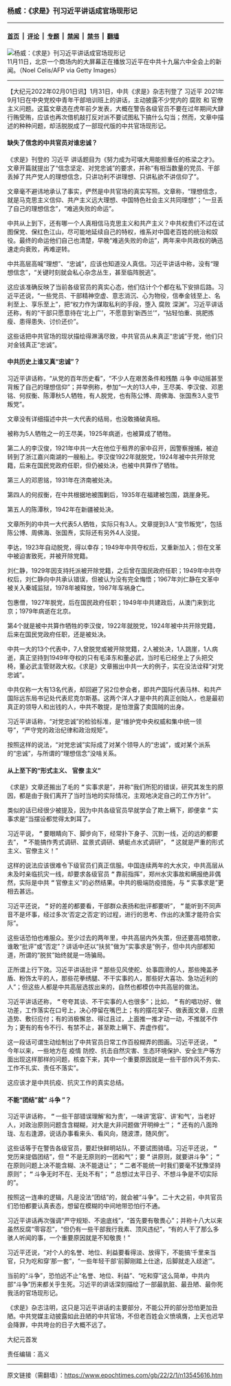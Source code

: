 ### 杨威：《求是》刊习近平讲话成官场现形记

---

#### [首页](../../../..?n13545616) &nbsp;|&nbsp; [评论](../../../../../epoch-comment?n13545616) &nbsp;|&nbsp; [专题](../../../../../epoch-special?n13545616) &nbsp;|&nbsp; [禁闻](../../../../../epoch-news?n13545616) &nbsp;|&nbsp; [禁书](../../../../../books?n13545616) &nbsp;|&nbsp; [翻墙](https://github.com/gfw-breaker/nogfw/blob/master/README.md?n13545616)


<div><img alt="杨威：《求是》刊习近平讲话成官场现形记" class="attachment-djy_600_400 size-djy_600_400 wp-post-image" src="https://i.epochtimes.com/assets/uploads/2021/11/id13374054-GettyImages-1236495524-600x400@1200x1200.jpeg"/>
<div class="caption">
 11月11日，北京一个商场内的大屏幕正在播放习近平在中共十九届六中全会上的新闻。（Noel Celis/AFP via Getty Images）
</div></div><hr/><div class="post_content" id="artbody" itemprop="articleBody">
 <!-- article content begin -->
 <p>
  【大纪元2022年02月01日讯】1月31日，中共《求是》杂志刊登了
  <ok href="https://www.epochtimes.com/gb/tag/%E4%B9%A0%E8%BF%91%E5%B9%B3.html">
   习近平
  </ok>
  2021年9月1日在中央党校中青年干部培训班上的讲话，主动披露不少党内的
  <ok href="https://www.epochtimes.com/gb/tag/%E8%85%90%E8%B4%A5.html">
   腐败
  </ok>
  和
  <ok href="https://www.epochtimes.com/gb/tag/%E5%AE%98%E5%83%9A.html">
   官僚
  </ok>
  主义问题。这篇文章选在虎年前夕发表，大概在警告各级官员不要在过年期间大肆行贿受贿，应该也再次借机敲打反对派不要试图私下搞什么勾当；然而，文章中描述的种种问题，却活脱脱成了一部现代版的中共官场现形记。
 </p>
 <h4>
  <strong>
   缺失了信念的中共官员对谁忠诚？
  </strong>
 </h4>
 <p>
  《求是》刊登的
  <ok href="https://www.epochtimes.com/gb/tag/%E4%B9%A0%E8%BF%91%E5%B9%B3.html">
   习近平
  </ok>
  讲话题目为《努力成为可堪大用能担重任的栋梁之才》。文章开篇就提出了“信念坚定、对党忠诚”的要求，并称“有相当数量的党员、干部丢掉了共产党人的理想信念，只讲功利不讲理想、只讲私欲不讲信仰了”。
 </p>
 <p>
  文章毫不避讳地承认了事实，俨然是中共官场的真实写照。文章称，“理想信念，就是马克思主义信仰、共产主义远大理想、中国特色社会主义共同理想”；“一旦丢了自己的理想信念”，“难逃失败的命运”。
 </p>
 <p>
  中共从上到下，还有哪一个人真相信马克思主义和共产主义？中共权贵们不过在试图保党、保红色江山，尽可能地延续自己的特权，维系对中国老百姓的统治和奴役。最终的命运他们自己也清楚，早晚“难逃失败的命运”，两年来中共政权的确迅速走向衰败，再难逆转。
 </p>
 <p>
  中共高层高喊“理想”、“忠诚”，应该也知道没人真信。习近平讲话中称，没有“理想信念”，“关键时刻就会私心杂念丛生，甚至临阵脱逃”。
 </p>
 <p>
  这应该准确反映了当前各级官员的真实心态，他们估计个个都在私下安排后路。习近平还说，“一些党员、干部精神空虚、意志消沉、心为物役，信奉金钱至上、名利至上、享乐至上”，把“权力作为谋取私利的手段，堕入
  <ok href="https://www.epochtimes.com/gb/tag/%E8%85%90%E8%B4%A5.html">
   腐败
  </ok>
  深渊”。习近平讲话还称，有的“干部只愿意待在‘北上广’，不愿意到‘新西兰’”，“拈轻怕重、挑肥拣瘦、患得患失、讨价还价”。
 </p>
 <p>
  这些话把中共官场的现状描绘得淋漓尽致，中共官员从未真正“忠诚”于党，他们只对金钱真正“忠诚”。
 </p>
 <h4>
  <strong>
   中共历史上谁又真“忠诚”？
  </strong>
 </h4>
 <p>
  习近平讲话称，“从党的百年历史看”，“不少人在艰苦条件和残酷
  <ok href="https://www.epochtimes.com/gb/tag/%E6%96%97%E4%BA%89.html">
   斗争
  </ok>
  中动摇甚至背叛了自己的理想信仰”；并举例称，参加“一大的13人中，王尽美、李汉俊、邓恩铭、何叔衡、陈潭秋5人牺牲，有人脱党，也有陈公博、周佛海、张国焘3人变节叛党”。
 </p>
 <p>
  文章没有详细描述中共一大代表的结局，也没敢捅破真相。
 </p>
 <p>
  被称为5人牺牲之一的王尽美，1925年病逝，也被算成了牺牲。
 </p>
 <p>
  第二人的李汉俊，1921年中共一大在他位于租界的家中召开，因警察搜捕，被迫转到了浙江嘉兴南湖的一艘船上。李汉俊1922年就脱党，1924年被中共开除党籍，后来在国民党政府任职，但仍被处决，也被中共算作了牺牲。
 </p>
 <p>
  第三人的邓恩铭，1931年在济南被处决。
 </p>
 <p>
  第四人的何叔衡，在中共根据地被围剿后，1935年在福建被包围，跳崖身死。
 </p>
 <p>
  第五人的陈潭秋，1942年在新疆被处决。
 </p>
 <p>
  文章所列的中共一大代表5人牺牲，实际只有3人。文章提到3人“变节叛党”，包括陈公博、周佛海、张国焘，实际还有另外4人没提。
 </p>
 <p>
  李达，1923年自动脱党，得以幸存；1949年中共夺权后，又重新加入；但在文革中被迫害致死，并被开除党籍。
 </p>
 <p>
  刘仁静，1929年因支持托派被开除党籍，之后曾在国民政府任职；1949年中共夺权后，刘仁静向中共承认错误，但被认为没有完全悔悟；1967年刘仁静在文革中被关入秦城监狱，1978年被释放，1987年车祸身亡。
 </p>
 <p>
  包惠僧，1927年脱党，后在国民政府任职；1949年中共建政后，从澳门来到北京；1979年病逝在北京。
 </p>
 <p>
  第4个就是被中共算作牺牲的李汉俊，1922年就脱党，1924年被中共开除党籍，后来在国民党政府任职，还是被处决。
 </p>
 <p>
  中共一大的13个代表中，7人曾脱党或被开除党籍，2人被处决，1人跳崖，1人病逝，真正坚持到1949年夺权的只有毛泽东和董必武，当时毛已经坐上了头把交椅，董必武主管财政大权。《求是》文章搬出中共一大的例子，实在没法诠释“对党忠诚”。
 </p>
 <p>
  中共仅称一大有13名代表，却回避了另2位参会者，即共产国际代表马林、和共产国际远东局书记处代表尼克尔斯基。这两个洋人才是中共的真正创始人，也是最初真正的领导人和出钱的人，中共不敢提，是怕泄露了卖国贼的出身。
 </p>
 <p>
  习近平讲话称，“对党忠诚”的检验标准，是“维护党中央权威和集中统一领导”，“严守党的政治纪律和政治规矩”。
 </p>
 <p>
  按照这样的说法，“对党忠诚”实际成了对某个领导人的“忠诚”，或对某个派系的“忠诚”，与所谓的“理想信念”没啥关系。
 </p>
 <h4>
  <strong>
   从上至下的“形式主义、
   <ok href="https://www.epochtimes.com/gb/tag/%E5%AE%98%E5%83%9A.html">
    官僚
   </ok>
   主义”
  </strong>
 </h4>
 <p>
  《求是》文章还搬出了毛的
  <strong>
   “
  </strong>
  实事求是”，并称“我们所犯的错误，研究其发生的原因，都是由于我们离开了当时当地的实际情况，主观地决定自己的工作方针”。
 </p>
 <p>
  类似的话已经很少被提及，因为中共各级官员早就学会了欺上瞒下，即便拿
  <strong>
   “
  </strong>
  实事求是”当摆设都觉得太刺耳了。
 </p>
 <p>
  习近平说，
  <strong>
   “
  </strong>
  要眼睛向下、脚步向下，经常扑下身子、沉到一线，近的远的都要去”，
  <strong>
   “
  </strong>
  不能搞作秀式调研、盆景式调研、蜻蜓点水式调研”，
  <strong>
   “
  </strong>
  这就是严重的形式主义、官僚主义！”
 </p>
 <p>
  这样的说法应该很难令下级官员们真正信服。中国连续两年的大水灾，中共高层从未及时亲临抗灾一线，却要求各级官员
  <strong>
   “
  </strong>
  靠前指挥”，郑州水灾事故和瞒报绝非偶然，实际是中共
  <strong>
   “
  </strong>
  官僚主义”的必然结果。中共的极端防疫措施，与
  <strong>
   “
  </strong>
  实事求是”更相去甚远。
 </p>
 <p>
  习近平还说，
  <strong>
   “
  </strong>
  好的差的都要看，干部群众表扬和批评都要听”，
  <strong>
   “
  </strong>
  能听到不同声音不是坏事，经过多次‘否定之否定’的过程，进行的思考、作出的决策才能符合实际”。
 </p>
 <p>
  这些话恐怕也难服众。至少过去的两年里，中共高层内外失策，但还要高唱赞歌，谁敢“批评”或“否定”？讲话中还以“扶贫”做为“实事求是”例子，但中共内部都知道，所谓的“脱贫”始终就是一场骗局。
 </p>
 <p>
  正所谓上行下效。习近平讲话批评
  <strong>
   “
  </strong>
  那些见风使舵、处事圆滑的人，那些掩盖矛盾、粉饰太平的人，那些花拳绣腿、不干实事的人，那些好大喜功、急功近利的人”；但这些人都是中共高层选拔出来的，自然也都模仿中共高层的做法。
 </p>
 <p>
  习近平讲话还称，
  <strong>
   “
  </strong>
  夸夸其谈、不干实事的人也很多”；比如，
  <strong>
   “
  </strong>
  有的唱功好、做功差，工作落实在口号上，决心停留在嘴巴上；有的摆花架子、做表面文章，应景造势、敷衍应付；有的消极懈怠、得过且过，上面推一推才动一动，不推就不作为；更有的有令不行、有禁不止，甚至欺上瞒下、弄虚作假”。
 </p>
 <p>
  这一段话可谓生动绘制出了中共官员日常工作百般糊弄的图画。习近平还说，
  <strong>
   “
  </strong>
  今年以来，一些地方在
  <ok href="https://www.epochtimes.com/gb/tag/%E7%96%AB%E6%83%85.html">
   疫情
  </ok>
  防控、抗击自然灾害、生态环境保护、安全生产等方面出现这样那样的问题，核查下来，其中一个重要原因就是一些干部作风不务实、工作不扎实、责任不落实”。
 </p>
 <p>
  这应该才是中共抗疫、抗灾工作的真实总结。
 </p>
 <h4>
  <strong>
   不能“团结”就“
   <ok href="https://www.epochtimes.com/gb/tag/%E6%96%97%E4%BA%89.html">
    斗争
   </ok>
   ”？
  </strong>
 </h4>
 <p>
  习近平讲话称，
  <strong>
   “
  </strong>
  一些干部错误理解‘和为贵’，一味讲‘宽容’、讲‘和气’，当老好人，对政治原则问题含含糊糊，对大是大非问题做‘开明绅士’”；
  <strong>
   “
  </strong>
  还有的八面玲珑、左右逢源，说话办事看来头、看风向，随波漂，随风倒”。
 </p>
 <p>
  这些话等于在警告各级官员，要赶快鲜明站队，不要试图骑墙。习近平还说，
  <strong>
   “
  </strong>
  党历来提倡团结”，但
  <strong>
   “
  </strong>
  不是无原则的一团和气”；要
  <strong>
   “
  </strong>
  讲原则，就要讲斗争”；
  <strong>
   “
  </strong>
  在原则问题上决不能含糊、决不能退让”；
  <strong>
   “
  </strong>
  二者不能统一时我们要毫不犹豫坚持原则”；
  <strong>
   “
  </strong>
  斗争无时不在、无处不有”；
  <strong>
   “
  </strong>
  总想过太平日子、不想斗争是不切实际的”。
 </p>
 <p>
  按照这一连串的逻辑，凡是没法“团结”的，就会被“斗争”。二十大之前，中共官员们恐怕都要认真表态，想留在模糊的中间地带恐怕行不通。
 </p>
 <p>
  习近平讲话再次强调“严守规矩、不逾底线”，“首先要有敬畏心”；并称十八大以来虽然反腐“零容忍”，“但仍有一些干部我行我素、顶风违纪”，“有的人干了那么多骇人听闻的事，一个重要原因就是不知敬畏！”
 </p>
 <p>
  习近平还说，“对个人的名誉、地位、利益要看得淡、放得下，不能搞‘千里来当官，只为吃和穿’那一套”，“一些年轻干部‘前脚刚踏上仕途，后脚就走入歧途’”。
 </p>
 <p>
  当前的“斗争”，恐怕远不止“名誉、地位、利益”、“吃和穿”这么简单，中共内部“斗争”历来都关乎生死。习近平的讲话深刻描绘了一部最肮脏、最丑陋、最你死我活的官场现形记。
 </p>
 <p>
  《求是》杂志注明，这只是习近平讲话的主要部分，不能公开的部分恐怕更加丑陋。中共党媒主动披露如此丑陋的中共官场，不但老百姓会义愤填膺，上天也迟早会降罪，中共垮台的日子大概不远了。
 </p>
 <p>
  大纪元首发
 </p>
 <p>
  责任编辑：高义
 </p>
 <!-- article content end -->
 <div id="below_article_ad">
 </div>
</div>


---

原文链接（需翻墙）：https://www.epochtimes.com/gb/22/2/1/n13545616.htm